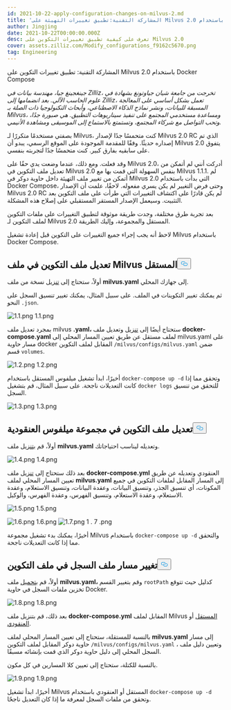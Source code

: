 ```yaml
---
id: 2021-10-22-apply-configuration-changes-on-milvus-2.md
title: 'المشاركة التقنية:تطبيق تغييرات التهيئة على Milvus 2.0 باستخدام Docker Compose'
author: Jingjing
date: 2021-10-22T00:00:00.000Z
desc: تعرف على كيفية تطبيق تغييرات التكوين على Milvus 2.0
cover: assets.zilliz.com/Modify_configurations_f9162c5670.png
tag: Engineering
---
```

<custom-h1>المشاركة التقنية: تطبيق تغييرات التكوين على Milvus 2.0 باستخدام Docker Compose</custom-h1><p><em>جينغجينغ جيا، مهندسة بيانات في Zilliz، تخرجت من جامعة شيان جياوتونغ بشهادة في علوم الحاسب الآلي. بعد انضمامها إلى Zilliz، تعمل بشكل أساسي على المعالجة المسبقة للبيانات، ونشر نماذج الذكاء الاصطناعي، وأبحاث التكنولوجيا ذات الصلة بـ Milvus، ومساعدة مستخدمي المجتمع على تنفيذ سيناريوهات التطبيق. هي صبورة جدًا، وتحب التواصل مع شركاء المجتمع، وتستمتع بالاستماع إلى الموسيقى ومشاهدة الأنيمي.</em></p>
<p>بصفتي مستخدمًا متكررًا لـ Milvus، كنت متحمسًا جدًا لإصدار Milvus 2.0 RC الذي تم إصداره حديثًا. وفقًا للمقدمة الموجودة على الموقع الرسمي، يبدو أن Milvus 2.0 يتفوق على سابقيه بفارق كبير. كنت متحمسًا جدًا لتجربته بنفسي.</p>
<p>وقد فعلت.  ومع ذلك، عندما وضعت يدي حقًا على Milvus 2.0، أدركت أنني لم أتمكن من تعديل ملف التكوين في Milvus 2.0 بنفس السهولة التي قمت بها مع Milvus 1.1.1. لم أتمكن من تغيير ملف التهيئة داخل حاوية دوكر في Milvus 2.0 التي بدأت باستخدام Docker Compose، وحتى فرض التغيير لم يكن يسري مفعوله. لاحقًا، علمت أن الإصدار Milvus 2.0 RC لم يكن قادرًا على اكتشاف التغييرات التي طرأت على ملف التكوين بعد التثبيت. وسيعمل الإصدار المستقر المستقبلي على إصلاح هذه المشكلة.</p>
<p>بعد تجربة طرق مختلفة، وجدت طريقة موثوقة لتطبيق التغييرات على ملفات التكوين لملف التكوين لـ Milvus 2.0 المستقل والمجموعة، وإليك الطريقة.</p>
<p>لاحظ أنه يجب إجراء جميع التغييرات على التكوين قبل إعادة تشغيل Milvus باستخدام Docker Compose.</p>
<h2 id="Modify-configuration-file-in-Milvus-standalone" class="common-anchor-header">تعديل ملف التكوين في ملف Milvus المستقل<button data-href="#Modify-configuration-file-in-Milvus-standalone" class="anchor-icon" translate="no">
      <svg translate="no"
        aria-hidden="true"
        focusable="false"
        height="20"
        version="1.1"
        viewBox="0 0 16 16"
        width="16"
      >
        <path
          fill="#0092E4"
          fill-rule="evenodd"
          d="M4 9h1v1H4c-1.5 0-3-1.69-3-3.5S2.55 3 4 3h4c1.45 0 3 1.69 3 3.5 0 1.41-.91 2.72-2 3.25V8.59c.58-.45 1-1.27 1-2.09C10 5.22 8.98 4 8 4H4c-.98 0-2 1.22-2 2.5S3 9 4 9zm9-3h-1v1h1c1 0 2 1.22 2 2.5S13.98 12 13 12H9c-.98 0-2-1.22-2-2.5 0-.83.42-1.64 1-2.09V6.25c-1.09.53-2 1.84-2 3.25C6 11.31 7.55 13 9 13h4c1.45 0 3-1.69 3-3.5S14.5 6 13 6z"
        ></path>
      </svg>
    </button></h2><p>أولاً، ستحتاج إلى <a href="https://github.com/milvus-io/milvus/blob/master/configs/milvus.yaml">تنزيل</a> نسخة من ملف <strong>milvus.yaml</strong> إلى جهازك المحلي.</p>
<p>ثم يمكنك تغيير التكوينات في الملف. على سبيل المثال، يمكنك تغيير تنسيق السجل على النحو <code translate="no">.json</code>.</p>
<p>
  
   <span class="img-wrapper"> <img translate="no" src="https://assets.zilliz.com/1_1_ee4a16a3ee.png" alt="1.1.png" class="doc-image" id="1.1.png" />
   </span> <span class="img-wrapper"> <span>1.1.png</span> </span></p>
<p>بمجرد تعديل ملف milvus <strong>.yaml،</strong> ستحتاج أيضًا إلى <a href="https://github.com/milvus-io/milvus/blob/master/deployments/docker/standalone/docker-compose.yml">تنزيل</a> وتعديل ملف <strong>docker-compose.yaml</strong> لملف مستقل عن طريق تعيين المسار المحلي إلى milvus.yaml على مسار حاوية docker المقابل لملف التكوين <code translate="no">/milvus/configs/milvus.yaml</code> ضمن قسم <code translate="no">volumes</code>.</p>
<p>
  
   <span class="img-wrapper"> <img translate="no" src="https://assets.zilliz.com/1_2_5e7c73708c.png" alt="1.2.png" class="doc-image" id="1.2.png" />
   </span> <span class="img-wrapper"> <span>1.2.png</span> </span></p>
<p>أخيرًا، ابدأ تشغيل ميلفوس المستقل باستخدام <code translate="no">docker-compose up -d</code> وتحقق مما إذا كانت التعديلات ناجحة. على سبيل المثال، قم بتشغيل <code translate="no">docker logs</code> للتحقق من تنسيق السجل.</p>
<p>
  
   <span class="img-wrapper"> <img translate="no" src="https://assets.zilliz.com/1_3_a0406df3ab.png" alt="1.3.png" class="doc-image" id="1.3.png" />
   </span> <span class="img-wrapper"> <span>1.3.png</span> </span></p>
<h2 id="Modify-configuration-file-in-Milvus-cluster" class="common-anchor-header">تعديل ملف التكوين في مجموعة ميلفوس العنقودية<button data-href="#Modify-configuration-file-in-Milvus-cluster" class="anchor-icon" translate="no">
      <svg translate="no"
        aria-hidden="true"
        focusable="false"
        height="20"
        version="1.1"
        viewBox="0 0 16 16"
        width="16"
      >
        <path
          fill="#0092E4"
          fill-rule="evenodd"
          d="M4 9h1v1H4c-1.5 0-3-1.69-3-3.5S2.55 3 4 3h4c1.45 0 3 1.69 3 3.5 0 1.41-.91 2.72-2 3.25V8.59c.58-.45 1-1.27 1-2.09C10 5.22 8.98 4 8 4H4c-.98 0-2 1.22-2 2.5S3 9 4 9zm9-3h-1v1h1c1 0 2 1.22 2 2.5S13.98 12 13 12H9c-.98 0-2-1.22-2-2.5 0-.83.42-1.64 1-2.09V6.25c-1.09.53-2 1.84-2 3.25C6 11.31 7.55 13 9 13h4c1.45 0 3-1.69 3-3.5S14.5 6 13 6z"
        ></path>
      </svg>
    </button></h2><p>أولاً، قم <a href="https://github.com/milvus-io/milvus/blob/master/configs/milvus.yaml">بتنزيل</a> ملف <strong>milvus.yaml</strong> وتعديله ليناسب احتياجاتك.</p>
<p>
  
   <span class="img-wrapper"> <img translate="no" src="https://assets.zilliz.com/1_4_758b182846.png" alt="1.4.png" class="doc-image" id="1.4.png" />
   </span> <span class="img-wrapper"> <span>1.4.png</span> </span></p>
<p>بعد ذلك ستحتاج إلى <a href="https://github.com/milvus-io/milvus/blob/master/deployments/docker/cluster/docker-compose.yml">تنزيل</a> ملف <strong>docker-compose.yml</strong> العنقودي وتعديله عن طريق تعيين المسار المحلي لملف <strong>milvus.yaml</strong> إلى المسار المقابل لملفات التكوين في جميع المكونات، أي تنسيق الجذر، وتنسيق البيانات، وعقدة البيانات، وتنسيق الاستعلام، وعقدة الاستعلام، وعقدة الاستعلام، وتنسيق الفهرس، وعقدة الفهرس، والوكيل.</p>
<p>
  
   <span class="img-wrapper"> <img translate="no" src="https://assets.zilliz.com/1_5_80e15811b8.png" alt="1.5.png" class="doc-image" id="1.5.png" />
   </span> <span class="img-wrapper"> <span>1.5.png</span> </span></p>
<p>
  
   <span class="img-wrapper"> <img translate="no" src="https://assets.zilliz.com/1_6_b2f3e4e47f.png" alt="1.6.png" class="doc-image" id="1.6.png" />
   </span> <span class="img-wrapper"> <span>1.6.png</span> </span> <span class="img-wrapper"> <img translate="no" src="https://assets.zilliz.com/1_7_4d1eb5e1e5.png" alt="1.7.png" class="doc-image" id="1.7.png" /></span> <span class="img-wrapper">1 </span>. <span class="img-wrapper">7 <span>.png</span> </span></p>
<p>أخيرًا، يمكنك بدء تشغيل مجموعة Milvus باستخدام <code translate="no">docker-compose up -d</code> والتحقق مما إذا كانت التعديلات ناجحة.</p>
<h2 id="Change-log-file-path-in-configuration-file" class="common-anchor-header">تغيير مسار ملف السجل في ملف التكوين<button data-href="#Change-log-file-path-in-configuration-file" class="anchor-icon" translate="no">
      <svg translate="no"
        aria-hidden="true"
        focusable="false"
        height="20"
        version="1.1"
        viewBox="0 0 16 16"
        width="16"
      >
        <path
          fill="#0092E4"
          fill-rule="evenodd"
          d="M4 9h1v1H4c-1.5 0-3-1.69-3-3.5S2.55 3 4 3h4c1.45 0 3 1.69 3 3.5 0 1.41-.91 2.72-2 3.25V8.59c.58-.45 1-1.27 1-2.09C10 5.22 8.98 4 8 4H4c-.98 0-2 1.22-2 2.5S3 9 4 9zm9-3h-1v1h1c1 0 2 1.22 2 2.5S13.98 12 13 12H9c-.98 0-2-1.22-2-2.5 0-.83.42-1.64 1-2.09V6.25c-1.09.53-2 1.84-2 3.25C6 11.31 7.55 13 9 13h4c1.45 0 3-1.69 3-3.5S14.5 6 13 6z"
        ></path>
      </svg>
    </button></h2><p>أولاً، قم <a href="https://github.com/milvus-io/milvus/blob/master/configs/milvus.yaml">بتحميل</a> ملف <strong>milvus.yaml،</strong> وقم بتغيير القسم <code translate="no">rootPath</code> كدليل حيث تتوقع تخزين ملفات السجل في حاوية Docker.</p>
<p>
  
   <span class="img-wrapper"> <img translate="no" src="https://assets.zilliz.com/1_8_e3bdc4843f.png" alt="1.8.png" class="doc-image" id="1.8.png" />
   </span> <span class="img-wrapper"> <span>1.8.png</span> </span></p>
<p>بعد ذلك، قم بتنزيل ملف <strong>docker-compose.yml</strong> المقابل لملف Milvus <a href="https://github.com/milvus-io/milvus/blob/master/deployments/docker/standalone/docker-compose.yml">المستقل</a> أو <a href="https://github.com/milvus-io/milvus/blob/master/deployments/docker/cluster/docker-compose.yml">العنقودي</a>.</p>
<p>بالنسبة للمستقلة، ستحتاج إلى تعيين المسار المحلي لملف <strong>milvus.yaml</strong> إلى مسار حاوية دوكر المقابل لملف التكوين <code translate="no">/milvus/configs/milvus.yaml</code> ، وتعيين دليل ملف السجل المحلي إلى دليل حاوية دوكر الذي قمت بإنشائه مسبقًا.</p>
<p>بالنسبة للكتلة، ستحتاج إلى تعيين كلا المسارين في كل مكون.</p>
<p>
  
   <span class="img-wrapper"> <img translate="no" src="https://assets.zilliz.com/1_9_22d8929d92.png" alt="1.9.png" class="doc-image" id="1.9.png" />
   </span> <span class="img-wrapper"> <span>1.9.png</span> </span></p>
<p>أخيرًا، ابدأ تشغيل Milvus المستقل أو العنقودي باستخدام <code translate="no">docker-compose up -d</code> وتحقق من ملفات السجل لمعرفة ما إذا كان التعديل ناجحًا.</p>
